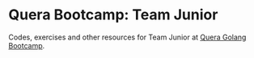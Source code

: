 # Quera Bootcamp: Team Junior
Codes, exercises and other resources for Team Junior at [Quera Golang Bootcamp](https://quera.org/events/software-engineering-bootcamp).